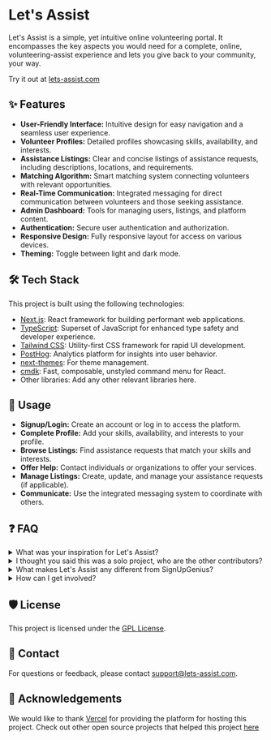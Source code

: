 # Let's Assist

Let's Assist is a simple, yet intuitive online volunteering portal. It encompasses the key aspects you would need for a complete, online, volunteering-assist experience and lets you give back to your community, your way.

Try it out at [lets-assist.com](https://lets-assist.com/)

## ✨ Features

-   **User-Friendly Interface:** Intuitive design for easy navigation and a seamless user experience.
-   **Volunteer Profiles:** Detailed profiles showcasing skills, availability, and interests.
-   **Assistance Listings:** Clear and concise listings of assistance requests, including descriptions, locations, and requirements.
-   **Matching Algorithm:** Smart matching system connecting volunteers with relevant opportunities.
-   **Real-Time Communication:** Integrated messaging for direct communication between volunteers and those seeking assistance.
-   **Admin Dashboard:** Tools for managing users, listings, and platform content.
-   **Authentication:** Secure user authentication and authorization.
-   **Responsive Design:** Fully responsive layout for access on various devices.
-   **Theming:** Toggle between light and dark mode.

## 🛠️ Tech Stack

This project is built using the following technologies:

-   [Next.js](https://nextjs.org/): React framework for building performant web applications.
-   [TypeScript](https://www.typescriptlang.org/): Superset of JavaScript for enhanced type safety and developer experience.
-   [Tailwind CSS](https://tailwindcss.com/): Utility-first CSS framework for rapid UI development.
-   [PostHog](https://posthog.com/): Analytics platform for insights into user behavior.
-   [next-themes](https://github.com/pacocoursey/next-themes): For theme management.
-   [cmdk](https://cmdk.paco.me/): Fast, composable, unstyled command menu for React.
-   Other libraries: Add any other relevant libraries here.

## 📝 Usage

*   **Signup/Login:** Create an account or log in to access the platform.
*   **Complete Profile:** Add your skills, availability, and interests to your profile.
*   **Browse Listings:** Find assistance requests that match your skills and interests.
*   **Offer Help:** Contact individuals or organizations to offer your services.
*   **Manage Listings:** Create, update, and manage your assistance requests (if applicable).
*   **Communicate:** Use the integrated messaging system to coordinate with others.

## ❓ FAQ

<details>
  <summary>What was your inspiration for Let's Assist?</summary>
  <br>
  A: My inspiration for this project actually came from when I went to Santa Cruz Beach and saw a whole ton of trash, scatter all over the beach, and geese getting stuck in it. As I was cleaning up the trash, I thought why don't I make an application so that our whole community can help to clean up something, instead of individual contributions. After I found out about high school volunteering requirements, I knew I could enter a completely untapped market of volunteers to help in their community.
  <br>
  <img src="https://github.com/user-attachments/assets/2e59f1c1-4500-46b1-804f-b5347dfe0b32" alt="Santa Cruz Beach Cleanup" width="500">
</details>



<details>
<summary>I thought you said this was a solo project, who are the other contributors?</summary>
  <br>
A: This is a solo project. Essentially as I was in the creation stage of letsassist, I saw a hackathon and I asked my friends if they wanted to come together to help. We created an initial prototype and submitted that but after that the group disbanded. This was an extremely rough first sketch and after the hackathon I deleted all of it and restarted from scratch with a completely new tech stack, new look and redo(you can check commit history to confirm this :) )
<br>

[Before](https://youtu.be/OTF20YUN25U?si=5pVTplgBM3Kz02OR) and [After](https://lets-assist.com/)
  <br>
  <div style="display: flex; justify-content: space-between;">
    <img src="https://github.com/user-attachments/assets/dc18a87f-fdf1-4334-aa61-cc4dd9f89098" alt="Before Prototype" width="300">
    <img src="https://github.com/user-attachments/assets/b51cc020-bd2c-4d58-bf9a-11edeecac453" alt="After Redo" width="300">
  </div>
</details>

<details>
  <summary>What makes Let's Assist any different from SignUpGenius?</summary>
  <br>
  A: I created Let’s Assist for two main reasons. First, I wanted an easy way to find and browse volunteering opportunities in my community. Second, I needed a fast, efficient way to track my hours across all projects. Let’s Assist solves both issues because platforms like SignUpGenius aren’t designed specifically for volunteering. By addressing these problems, Let’s Assist enhances the experience for thousands of high school volunteers and improves our community with a more meaninngful impact.
</details>

<details>
  <summary>How can I get involved?</summary>
  <br>
  A: You can get involved by creating a profile, browsing listings, and offering your help to those in need.
</details>

## 🛡️ License

This project is licensed under the [GPL License](LICENSE).

## 📧 Contact

For questions or feedback, please contact [support@lets-assist.com](mailto:support@lets-assist.com).

## 🙏 Acknowledgements

We would like to thank [Vercel](https://vercel.com) for providing the platform for hosting this project. Check out other open source projects that helped this project [here](https://lets-assist.com/acknowledgements)
